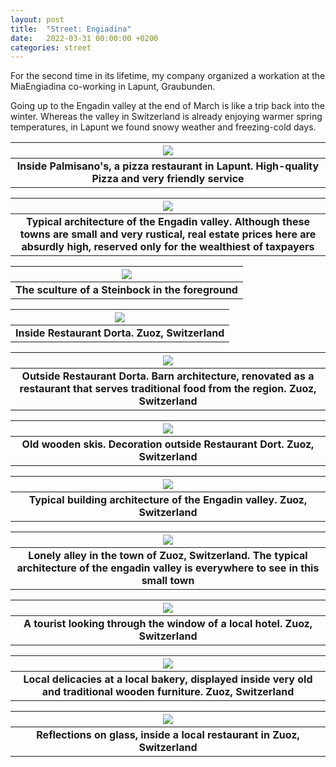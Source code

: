 ```yaml
---
layout: post
title:  "Street: Engiadina"
date:   2022-03-31 00:00:00 +0200
categories: street
---
```


For the second time in its lifetime, my company organized a workation at the MiaEngiadina co-working in Lapunt, Graubunden.

Going up to the Engadin valley at the end of March is like a trip back into the winter. Whereas the valley in Switzerland is already enjoying warmer spring temperatures, in Lapunt we found snowy weather and freezing-cold days.

| ![](/photos/assets/2022-03-31/DSC02914.jpg) |
|:--:|
| <b>Inside Palmisano's, a pizza restaurant in Lapunt. High-quality Pizza and very friendly service</b>|

| ![](/photos/assets/2022-03-31/DSC02919.jpg) |
|:--:|
| <b>Typical architecture of the Engadin valley. Although these towns are small and very rustical, real estate prices here are absurdly high, reserved only for the wealthiest of taxpayers</b>|

| ![](/photos/assets/2022-03-31/DSC02926.jpg) |
|:--:|
| <b>The sculture of a Steinbock in the foreground</b>|

| ![](/photos/assets/2022-03-31/DSC03253.jpg) |
|:--:|
| <b>Inside Restaurant Dorta. Zuoz, Switzerland</b>|

| ![](/photos/assets/2022-03-31/DSC03257.jpg) |
|:--:|
| <b>Outside Restaurant Dorta. Barn architecture, renovated as a restaurant that serves traditional food from the region. Zuoz, Switzerland</b>|

| ![](/photos/assets/2022-03-31/DSC03270.jpg) |
|:--:|
| <b>Old wooden skis. Decoration outside Restaurant Dort. Zuoz, Switzerland</b>|

| ![](/photos/assets/2022-03-31/DSC03275.jpg) |
|:--:|
| <b>Typical building architecture of the Engadin valley. Zuoz, Switzerland</b>|

| ![](/photos/assets/2022-03-31/DSC03285.jpg) |
|:--:|
| <b>Lonely alley in the town of Zuoz, Switzerland. The typical architecture of the engadin valley is everywhere to see in this small town</b>|

| ![](/photos/assets/2022-03-31/DSC02865.jpg) |
|:--:|
| <b>A tourist looking through the window of a local hotel. Zuoz, Switzerland</b>|

| ![](/photos/assets/2022-03-31/DSC02873.jpg) |
|:--:|
| <b>Local delicacies at a local bakery, displayed inside very old and traditional wooden furniture. Zuoz, Switzerland</b>|

| ![](/photos/assets/2022-03-31/DSC02880.jpg) |
|:--:|
| <b>Reflections on glass, inside a local restaurant in Zuoz, Switzerland</b>|